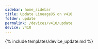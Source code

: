 ```yaml
---
sidebar: home_sidebar
title: Update LineageOS on v410
folder: update
permalink: /devices/v410/update
device: v410
---
```

{% include templates/device_update.md %}
